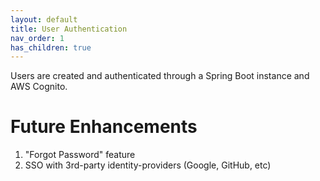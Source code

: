 ```yaml
---
layout: default
title: User Authentication
nav_order: 1
has_children: true
---
```


Users are created and authenticated through a Spring Boot instance and AWS Cognito.

# Future Enhancements
1. "Forgot Password" feature
2. SSO with 3rd-party identity-providers (Google, GitHub, etc)

